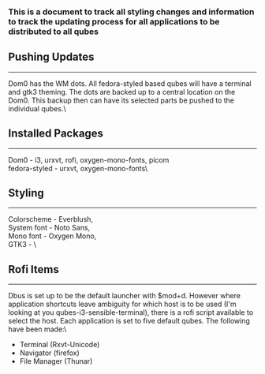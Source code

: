 ### This is a document to track all styling changes and information to track the updating process for all applications to be distributed to all qubes


## Pushing Updates
---
Dom0 has the WM dots. All fedora-styled based qubes will have a terminal and gtk3 theming. The dots are backed up to a central location on the Dom0. This backup then can have its selected parts be pushed to the individual qubes.\

## Installed Packages
---
Dom0 - i3, urxvt, rofi, oxygen-mono-fonts, picom\
fedora-styled - urxvt, oxygen-mono-fonts\

## Styling
---
Colorscheme - Everblush,\
System font - Noto Sans,\
Mono font - Oxygen Mono,\
GTK3 - \
 
## Rofi Items
---
Dbus is set up to be the default launcher with $mod+d. However where application shortcuts leave ambiguity for which host is to be used (I'm looking at you qubes-i3-sensible-terminal), there is a rofi script available to select the host. Each application is set to five default qubes. The following have been made:\
- Terminal (Rxvt-Unicode)
- Navigator (firefox)
- File Manager (Thunar)  
